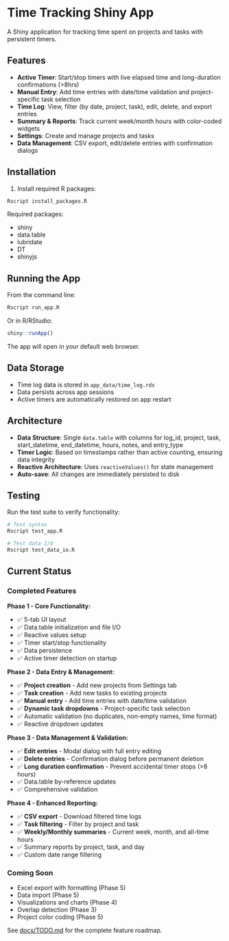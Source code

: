 # Time Tracking Shiny App

A Shiny application for tracking time spent on projects and tasks with persistent timers.

## Features

- **Active Timer**: Start/stop timers with live elapsed time and long-duration confirmations (>8hrs)
- **Manual Entry**: Add time entries with date/time validation and project-specific task selection
- **Time Log**: View, filter (by date, project, task), edit, delete, and export entries
- **Summary & Reports**: Track current week/month hours with color-coded widgets
- **Settings**: Create and manage projects and tasks
- **Data Management**: CSV export, edit/delete entries with confirmation dialogs

## Installation

1. Install required R packages:
```r
Rscript install_packages.R
```

Required packages:
- shiny
- data.table
- lubridate
- DT
- shinyjs

## Running the App

From the command line:
```bash
Rscript run_app.R
```

Or in R/RStudio:
```r
shiny::runApp()
```

The app will open in your default web browser.

## Data Storage

- Time log data is stored in `app_data/time_log.rds`
- Data persists across app sessions
- Active timers are automatically restored on app restart

## Architecture

- **Data Structure**: Single `data.table` with columns for log_id, project, task, start_datetime, end_datetime, hours, notes, and entry_type
- **Timer Logic**: Based on timestamps rather than active counting, ensuring data integrity
- **Reactive Architecture**: Uses `reactiveValues()` for state management
- **Auto-save**: All changes are immediately persisted to disk

## Testing

Run the test suite to verify functionality:
```bash
# Test syntax
Rscript test_app.R

# Test data I/O
Rscript test_data_io.R
```

## Current Status

### Completed Features

**Phase 1 - Core Functionality:**
- ✅ 5-tab UI layout
- ✅ Data.table initialization and file I/O
- ✅ Reactive values setup
- ✅ Timer start/stop functionality
- ✅ Data persistence
- ✅ Active timer detection on startup

**Phase 2 - Data Entry & Management:**
- ✅ **Project creation** - Add new projects from Settings tab
- ✅ **Task creation** - Add new tasks to existing projects
- ✅ **Manual entry** - Add time entries with date/time validation
- ✅ **Dynamic task dropdowns** - Project-specific task selection
- ✅ Automatic validation (no duplicates, non-empty names, time format)
- ✅ Reactive dropdown updates

**Phase 3 - Data Management & Validation:**
- ✅ **Edit entries** - Modal dialog with full entry editing
- ✅ **Delete entries** - Confirmation dialog before permanent deletion
- ✅ **Long duration confirmation** - Prevent accidental timer stops (>8 hours)
- ✅ Data.table by-reference updates
- ✅ Comprehensive validation

**Phase 4 - Enhanced Reporting:**
- ✅ **CSV export** - Download filtered time logs
- ✅ **Task filtering** - Filter by project and task
- ✅ **Weekly/Monthly summaries** - Current week, month, and all-time hours
- ✅ Summary reports by project, task, and day
- ✅ Custom date range filtering

### Coming Soon
- Excel export with formatting (Phase 5)
- Data import (Phase 5)
- Visualizations and charts (Phase 4)
- Overlap detection (Phase 3)
- Project color coding (Phase 5)

See [docs/TODO.md](docs/TODO.md) for the complete feature roadmap.
